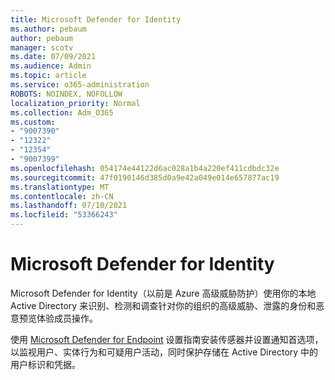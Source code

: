 ```yaml
---
title: Microsoft Defender for Identity
ms.author: pebaum
author: pebaum
manager: scotv
ms.date: 07/09/2021
ms.audience: Admin
ms.topic: article
ms.service: o365-administration
ROBOTS: NOINDEX, NOFOLLOW
localization_priority: Normal
ms.collection: Adm_O365
ms.custom:
- "9007390"
- "12322"
- "12354"
- "9007399"
ms.openlocfilehash: 054174e44122d6ac028a1b4a220ef411cdbdc32e
ms.sourcegitcommit: 47f0190146d385d0a9e42a049e014e657877ac19
ms.translationtype: MT
ms.contentlocale: zh-CN
ms.lasthandoff: 07/10/2021
ms.locfileid: "53366243"
---
```

# <a name="microsoft-defender-for-identity"></a>Microsoft Defender for Identity

Microsoft Defender for Identity（以前是 Azure 高级威胁防护）使用你的本地 Active Directory 来识别、检测和调查针对你的组织的高级威胁、泄露的身份和恶意预览体验成员操作。 

使用 [Microsoft Defender for Endpoint](https://admin.microsoft.com/adminportal/home#/modernonboarding/defenderatpsetup) 设置指南安装传感器并设置通知首选项，以监视用户、实体行为和可疑用户活动，同时保护存储在 Active Directory 中的用户标识和凭据。
